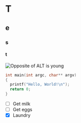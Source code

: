 # T
## e
### s
#### t

![Opposite of ALT is young](https://octodex.github.com/images/yaktocat.png)


```C
int main(int argc, char** argv)
{
  printf("Hello, World!\n");
  return 0;
}
```

- [ ] Get milk
- [ ] Get eggs
- [x] Laundry
